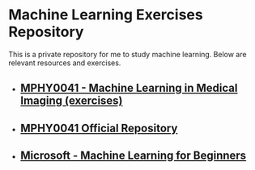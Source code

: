 # Machine Learning Exercises Repository

This is a private repository for me to study machine learning. Below are relevant resources and exercises.

- ## [MPHY0041 - Machine Learning in Medical Imaging (exercises)](./MPHY0041/index.md)
- ## [MPHY0041 Official Repository](https://github.com/YipengHu/MPHY0041)
- ## [Microsoft - Machine Learning for Beginners](https://github.com/microsoft/ML-For-Beginners)
